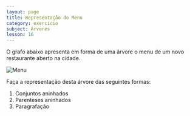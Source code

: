 ```yaml
---
layout: page
title: Representação do Menu
category: exercicio
subject: Árvores
lesson: 16
---
```

O grafo abaixo apresenta em forma de uma árvore o menu de um novo restaurante aberto na cidade.

![Menu](/estruturas/exercicios/35_menu.png)

Faça a representação desta árvore das seguintes formas:

1. Conjuntos aninhados 
1. Parenteses aninhados
1. Paragrafação